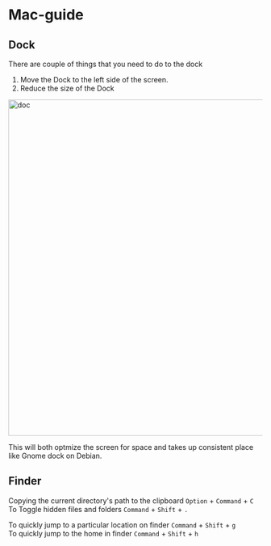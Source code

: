 # Mac-guide

## Dock

There are couple of things that you need to do to the dock

1. Move the Dock to the left side of the screen. 
2. Reduce the size of the Dock

<img width="666" alt="doc" src="https://user-images.githubusercontent.com/1156953/53544929-cd09c180-3b4d-11e9-81c3-864436fccaa9.png">


This will both optmize the screen for space and takes up consistent place like Gnome dock on Debian. 

## Finder
Copying the current directory's path to the clipboard `Option` + `Command` + `C`  
To Toggle hidden files and folders `Command` + `Shift` + `.`  

To quickly jump to a particular location on finder `Command` + `Shift` + `g`  
To quickly jump to the home in finder `Command` + `Shift` + `h`  
